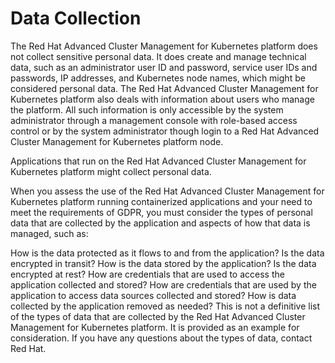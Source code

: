 
# **Data Collection**

The Red Hat Advanced Cluster Management for Kubernetes platform does not collect sensitive personal data. It does create and manage technical data, such as an administrator user ID and password, service user IDs and passwords, IP addresses, and Kubernetes node names, which might be considered personal data. The Red Hat Advanced Cluster Management for Kubernetes platform also deals with information about users who manage the platform. All such information is only accessible by the system administrator through a management console with role-based access control or by the system administrator though login to a Red Hat Advanced Cluster Management for Kubernetes platform node.

Applications that run on the Red Hat Advanced Cluster Management for Kubernetes platform might collect personal data.

When you assess the use of the Red Hat Advanced Cluster Management for Kubernetes platform running containerized applications and your need to meet the requirements of GDPR, you must consider the types of personal data that are collected by the application and aspects of how that data is managed, such as:

How is the data protected as it flows to and from the application? Is the data encrypted in transit?
How is the data stored by the application? Is the data encrypted at rest?
How are credentials that are used to access the application collected and stored?
How are credentials that are used by the application to access data sources collected and stored?
How is data collected by the application removed as needed?
This is not a definitive list of the types of data that are collected by the Red Hat Advanced Cluster Management for Kubernetes platform. It is provided as an example for consideration. If you have any questions about the types of data, contact Red Hat.
